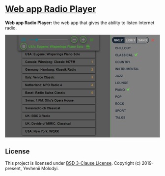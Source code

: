 # [Web app Radio Player](https://zhnzhn.github.io/radio-player)
**Web app Radio Player:** the web app that gives the ability to listen Internet radio.  

![alt text](screencast/web-app-radio-player.png?raw=true "Web app Radio Player")

## License
This project is licensed under [BSD 3-Clause License](http://opensource.org/licenses/BSD-3-Clause). Copyright (c) 2019-present, Yevhenii Molodyi.
